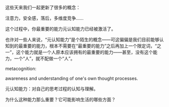 这些天来我们一起更新了很多的概念：

注意力，安全感，落后，多维度竞争……

这个过程中，你最重要的能力元认知能力已经被激活了。

也许对一些人来说，“元认知能力”是个陌生的概念——可这偏偏是我们目前能够认知到的最重要的能力，根本不需要在“最重要的能力”之后再加上一个限定词，“之一”，这个能力就是一个人原本应该拥有的最重要的能力——甚至，没有这个能力，一个“人”，就不配做一个“人”。

metacognition:

awareness and understanding of one's own thought processes. 

元认知能力：对自己的思考过程的认知与理解。

为什么这种能力那么重要？它可能影响生活的哪些方面？


